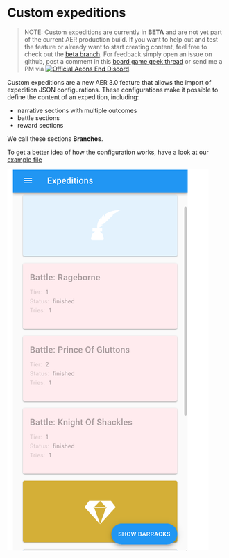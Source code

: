# Custom expeditions

> NOTE: Custom expeditions are currently in **BETA** and are not yet part of the current AER production build.
> If you want to help out and test the feature or already want to start creating content, feel free to check out
> the [beta branch](https://5e906d04bf62a2a3ffe08039--aer.netlify.com/).
> For feedback simply open an issue on github, post a comment in this [board game geek thread](https://boardgamegeek.com/thread/2157354/new-randomizerturn-order-app) or send me a PM via [![Official Aeons End Discord](https://img.shields.io/badge/AE%20Discord-https%3A%2F%2Fdiscord.gg%2FPvjcfPt-%237289DA.svg?style=flat-squar)](https://discord.gg/PvjcfPt).

Custom expeditions are a new AER 3.0 feature that allows the import of expedition JSON configurations. These configurations make it possible to define the content of an expedition, including:

- narrative sections with multiple outcomes
- battle sections
- reward sections

We call these sections **Branches**.

To get a better idea of how the configuration works, have a look at our
[example file](./Example)

![Preview](./expeditions-preview.png)
